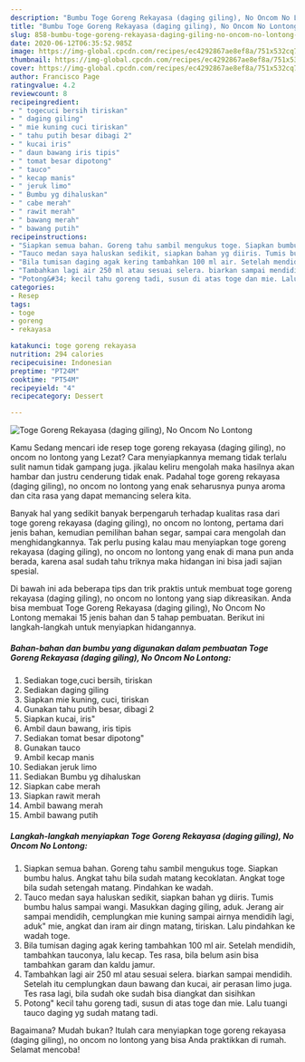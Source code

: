 ```yaml
---
description: "Bumbu Toge Goreng Rekayasa (daging giling), No Oncom No Lontong | Bahan Membuat Toge Goreng Rekayasa (daging giling), No Oncom No Lontong Yang Mudah Dan Praktis"
title: "Bumbu Toge Goreng Rekayasa (daging giling), No Oncom No Lontong | Bahan Membuat Toge Goreng Rekayasa (daging giling), No Oncom No Lontong Yang Mudah Dan Praktis"
slug: 858-bumbu-toge-goreng-rekayasa-daging-giling-no-oncom-no-lontong-bahan-membuat-toge-goreng-rekayasa-daging-giling-no-oncom-no-lontong-yang-mudah-dan-praktis
date: 2020-06-12T06:35:52.985Z
image: https://img-global.cpcdn.com/recipes/ec4292867ae8ef8a/751x532cq70/toge-goreng-rekayasa-daging-giling-no-oncom-no-lontong-foto-resep-utama.jpg
thumbnail: https://img-global.cpcdn.com/recipes/ec4292867ae8ef8a/751x532cq70/toge-goreng-rekayasa-daging-giling-no-oncom-no-lontong-foto-resep-utama.jpg
cover: https://img-global.cpcdn.com/recipes/ec4292867ae8ef8a/751x532cq70/toge-goreng-rekayasa-daging-giling-no-oncom-no-lontong-foto-resep-utama.jpg
author: Francisco Page
ratingvalue: 4.2
reviewcount: 8
recipeingredient:
- " togecuci bersih tiriskan"
- " daging giling"
- " mie kuning cuci tiriskan"
- " tahu putih besar dibagi 2"
- " kucai iris"
- " daun bawang iris tipis"
- " tomat besar dipotong"
- " tauco"
- " kecap manis"
- " jeruk limo"
- " Bumbu yg dihaluskan"
- " cabe merah"
- " rawit merah"
- " bawang merah"
- " bawang putih"
recipeinstructions:
- "Siapkan semua bahan. Goreng tahu sambil mengukus toge. Siapkan bumbu halus. Angkat tahu bila sudah matang kecoklatan. Angkat toge bila sudah setengah matang. Pindahkan ke wadah."
- "Tauco medan saya haluskan sedikit, siapkan bahan yg diiris. Tumis bumbu halus sampai wangi. Masukkan daging giling, aduk. Jerang air sampai mendidih, cemplungkan mie kuning sampai airnya mendidih lagi, aduk&#34; mie, angkat dan iram air dingn matang, tiriskan. Lalu pindahkan ke wadah toge."
- "Bila tumisan daging agak kering tambahkan 100 ml air. Setelah mendidih, tambahkan tauconya, lalu kecap. Tes rasa, bila belum asin bisa tambahkan garam dan kaldu jamur."
- "Tambahkan lagi air 250 ml atau sesuai selera. biarkan sampai mendidih. Setelah itu cemplungkan daun bawang dan kucai, air perasan limo juga. Tes rasa lagi, bila sudah oke sudah bisa diangkat dan sisihkan"
- "Potong&#34; kecil tahu goreng tadi, susun di atas toge dan mie. Lalu tuangi tauco daging yg sudah matang tadi."
categories:
- Resep
tags:
- toge
- goreng
- rekayasa

katakunci: toge goreng rekayasa 
nutrition: 294 calories
recipecuisine: Indonesian
preptime: "PT24M"
cooktime: "PT54M"
recipeyield: "4"
recipecategory: Dessert

---
```



![Toge Goreng Rekayasa (daging giling), No Oncom No Lontong](https://img-global.cpcdn.com/recipes/ec4292867ae8ef8a/751x532cq70/toge-goreng-rekayasa-daging-giling-no-oncom-no-lontong-foto-resep-utama.jpg)

Kamu Sedang mencari ide resep toge goreng rekayasa (daging giling), no oncom no lontong yang Lezat? Cara menyiapkannya memang tidak terlalu sulit namun tidak gampang juga. jikalau keliru mengolah maka hasilnya akan hambar dan justru cenderung tidak enak. Padahal toge goreng rekayasa (daging giling), no oncom no lontong yang enak seharusnya punya aroma dan cita rasa yang dapat memancing selera kita.

Banyak hal yang sedikit banyak berpengaruh terhadap kualitas rasa dari toge goreng rekayasa (daging giling), no oncom no lontong, pertama dari jenis bahan, kemudian pemilihan bahan segar, sampai cara mengolah dan menghidangkannya. Tak perlu pusing kalau mau menyiapkan toge goreng rekayasa (daging giling), no oncom no lontong yang enak di mana pun anda berada, karena asal sudah tahu triknya maka hidangan ini bisa jadi sajian spesial.




Di bawah ini ada beberapa tips dan trik praktis untuk membuat toge goreng rekayasa (daging giling), no oncom no lontong yang siap dikreasikan. Anda bisa membuat Toge Goreng Rekayasa (daging giling), No Oncom No Lontong memakai 15 jenis bahan dan 5 tahap pembuatan. Berikut ini langkah-langkah untuk menyiapkan hidangannya.

<!--inarticleads1-->

##### Bahan-bahan dan bumbu yang digunakan dalam pembuatan Toge Goreng Rekayasa (daging giling), No Oncom No Lontong:

1. Sediakan  toge,cuci bersih, tiriskan
1. Sediakan  daging giling
1. Siapkan  mie kuning, cuci, tiriskan
1. Gunakan  tahu putih besar, dibagi 2
1. Siapkan  kucai, iris&#34;
1. Ambil  daun bawang, iris tipis
1. Sediakan  tomat besar dipotong&#34;
1. Gunakan  tauco
1. Ambil  kecap manis
1. Sediakan  jeruk limo
1. Sediakan  Bumbu yg dihaluskan
1. Siapkan  cabe merah
1. Siapkan  rawit merah
1. Ambil  bawang merah
1. Ambil  bawang putih




<!--inarticleads2-->

##### Langkah-langkah menyiapkan Toge Goreng Rekayasa (daging giling), No Oncom No Lontong:

1. Siapkan semua bahan. Goreng tahu sambil mengukus toge. Siapkan bumbu halus. Angkat tahu bila sudah matang kecoklatan. Angkat toge bila sudah setengah matang. Pindahkan ke wadah.
1. Tauco medan saya haluskan sedikit, siapkan bahan yg diiris. Tumis bumbu halus sampai wangi. Masukkan daging giling, aduk. Jerang air sampai mendidih, cemplungkan mie kuning sampai airnya mendidih lagi, aduk&#34; mie, angkat dan iram air dingn matang, tiriskan. Lalu pindahkan ke wadah toge.
1. Bila tumisan daging agak kering tambahkan 100 ml air. Setelah mendidih, tambahkan tauconya, lalu kecap. Tes rasa, bila belum asin bisa tambahkan garam dan kaldu jamur.
1. Tambahkan lagi air 250 ml atau sesuai selera. biarkan sampai mendidih. Setelah itu cemplungkan daun bawang dan kucai, air perasan limo juga. Tes rasa lagi, bila sudah oke sudah bisa diangkat dan sisihkan
1. Potong&#34; kecil tahu goreng tadi, susun di atas toge dan mie. Lalu tuangi tauco daging yg sudah matang tadi.




Bagaimana? Mudah bukan? Itulah cara menyiapkan toge goreng rekayasa (daging giling), no oncom no lontong yang bisa Anda praktikkan di rumah. Selamat mencoba!
